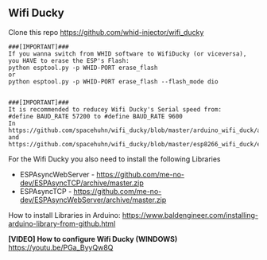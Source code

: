 ## Wifi Ducky

Clone this repo https://github.com/whid-injector/wifi_ducky

    ###[IMPORTANT]###
    If you wanna switch from WHID software to WifiDucky (or viceversa), 
    you HAVE to erase the ESP's Flash:
    python esptool.py -p WHID-PORT erase_flash 
    or 
    python esptool.py -p WHID-PORT erase_flash --flash_mode dio


    ###[IMPORTANT]###
    It is recommended to reducey Wifi Ducky's Serial speed from:
    #define BAUD_RATE 57200 to #define BAUD_RATE 9600
    In https://github.com/spacehuhn/wifi_ducky/blob/master/arduino_wifi_duck/arduino_wifi_duck.ino
    and https://github.com/spacehuhn/wifi_ducky/blob/master/esp8266_wifi_duck/esp8266_wifi_duck.ino


For the Wifi Ducky you also need to install the following Libraries
- ESPAsyncWebServer - https://github.com/me-no-dev/ESPAsyncTCP/archive/master.zip
- ESPAsyncTCP - https://github.com/me-no-dev/ESPAsyncWebServer/archive/master.zip

How to install Libraries in Arduino:
https://www.baldengineer.com/installing-arduino-library-from-github.html

**[VIDEO] How to configure Wifi Ducky (WINDOWS)** https://youtu.be/PGa_ByyQw8Q
